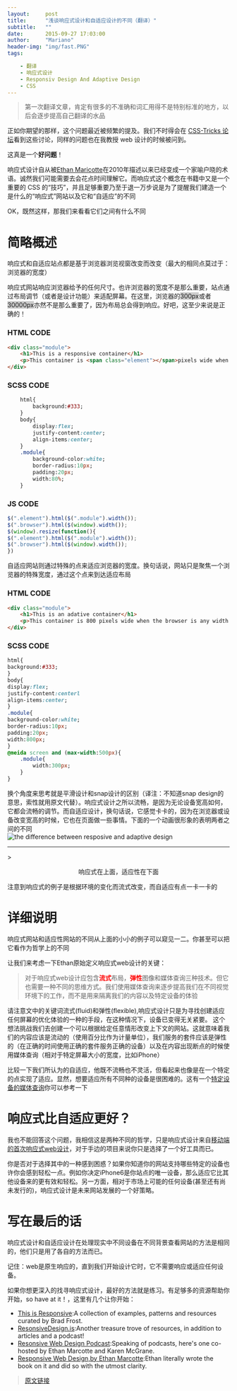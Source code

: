 ```yaml
---
layout:     post
title:      "浅谈响应式设计和自适应设计的不同（翻译）"
subtitle:   ""
date:       2015-09-27 17:03:00
author:     "Mariano"
header-img: "img/fast.PNG"
tags: 

    - 翻译 
    - 响应式设计
    - Responsiv Design And Adaptive Design
    - CSS
---    
```

  
> 第一次翻译文章，肯定有很多的不准确和词汇用得不是特别标准的地方，以后会逐步提高自己翻译的水品  
  
    
正如你期望的那样，这个问题最近被频繁的提及。我们不时得会在 [CSS-Tricks 论坛](https://css-tricks/forums/)看到这些讨论，同样的问题也在我教授 web 设计的时候被问到。


这真是一个<strong>好问题</strong>！  
  
响应式设计自从被[Ethan Maricotte](http://alistapart.com/article/responsive-web-design)在2010年描述以来已经变成一个家喻户晓的术语。诚然我们可能需要去会花点时间理解它。而响应式这个概念在书籍中又是一个重要的 CSS 的“技巧”，并且足够重要乃至于退一万步说是为了提醒我们建造一个是什么的“响应式”网站以及它和“自适应”的不同  
  
OK，既然这样，那我们来看看它们之间有什么不同  
  
# 简略概述 
  
响应式和自适应站点都是基于浏览器浏览视窗改变而改变（最大的相同点莫过于：浏览器的宽度）  
  
响应式网站响应浏览器给予的任何尺寸。也许浏览器的宽度不是那么重要，站点通过布局调节（或者是设计功能）来适配屏幕。在这里，浏览器的<span style="background-color:#ccc">300px</span>或者<span style="background-color:#ccc">30000px</span>亦然不是那么重要了，因为布局总会得到响应。好吧，这至少来说是正确的！ 
  
### HTML CODE  
     
```html 
<div class="module">
	<h1>This is a responsive container</h1>
	<p>This container is <span class="element"></span>pixels wide when the browser is <span class="browser"></span>pixels wide.Resize the browser to see it changge</p>
</div>
```
  
### SCSS CODE   
  
  
```sass
	html{
		background:#333;
	}
	body{
		display:flex;
		justify-content:center;
		align-items:center;
	}
	.module{
		background-color:white;
		border-radius:10px;
		padding:20px;
		width:80%;
	}
```  
  
### JS CODE  
  
```js  
$(".element").html($(".module").width());
$(".browser").html($(window).width());
$(window).resize(function(){
$(".element").html($(".module").width());
$(".browser").html($(window).width());
})
```
    
自适应网站则通过特殊的点来适应浏览器的宽度。换句话说，网站只是聚焦一个浏览器的特殊宽度，通过这个点来到达适应布局  
  
### HTML CODE  
  
```html  
<div class="module">
	<h1>This is an adative container</h1>
	<p>This container is 800 pixels wide when the browser is any width over 500 pixels.Any below that,and the continer shrinks to 300 pxels</p>
</div>  
```  
 
### SCSS CODE  

```sass  
html{
background:#333;
}
body{
display:flex;
justify-content:centerl
align-items:center;
}
.module{
background-color:white;
border-radius:10px;
padding:20px;
width:800px;
}
@meida screen and (max-width:500px){
	.module{
		width:300px;
	}
}
```   
  
   
换个角度来思考就是平滑设计和snap设计的区别（译注：不知道snap design的意思，索性就用原文代替）。响应式设计之所以流畅，是因为无论设备宽高如何，它都会流畅的调节。而自适应设计，换句话说，它感觉卡卡的，因为在浏览器或设备改变宽高的时候，它也在页面做一些事情。下面的一个动画很形象的表明两者之间的不同  
  ![the difference between resposive and adaptive design]({{site.baseurl}}/img/rwd-vs-adapt-example.gif)   
  <hr>
  > <p style="text-align:center">响应式在上面，适应性在下面</p>  
      
注意到响应式的例子是根据环境的变化而流式改变，而自适应有点一卡一卡的  
  
# 详细说明
  
响应式网站和适应性网站的不同从上面的小小的例子可以窥见一二。你甚至可以把它看作为哲学上的不同  
  
让我们来考虑一下Ethan原始定义响应式web设计的关键：  
  
>对于响应式web设计应包含<b style="color:red">流式</b>布局，<b style="color:red">弹性</b>图像和媒体查询三种技术。但它也需要一种不同的思维方式。我们使用媒体查询来逐步提高我们在不同视觉环境下的工作，而不是用来隔离我们的内容以及特定设备的体验  
  
请注意文中的关键词流式(fluid)和弹性(flexible),响应式设计只是为寻找创建适应任何屏幕的优化体验的一种的手段，在这种情况下，设备已变得无关紧要。 这个想法挑战我们去创建一个可以根据给定任意情形改变上下文的网站。这就意味着我们的内容应该是流动的（使用百分比作为计量单位），我们服务的套件应该是弹性的（在正确的时间使用正确的套件服务正确的设备）以及在内容出现断点的时候使用媒体查询（相对于特定屏幕大小的宽度，比如iPhone）  
  
 比较一下我们所认为的自适应，他既不流畅也不灵活，但看起来也像是在一个特定的点实现了适应。显然，想要适应所有不同种的设备是很困难的。这有一个[特定设备的媒体查询](https://css-tricks.com/snippets/css/media-queries-for-standard-devices/)你可以参考一下  
   
     
# 响应式比自适应更好？    
  
我也不能回答这个问题，我相信这是两种不同的哲学，只是响应式设计来自[移动端的首次响应式web设计](https://responsivedesign.is/strategy/page-layout/mobile-first)，对于手边的项目来说你只是选择了一个好工具而已。  
  
你是否对于选择其中的一种感到困惑？如果你知道你的网站支持哪些特定的设备也许你会感到轻松一点。例如你决定iPhone6是你站点的唯一设备，那么适应它比其他设备来的更有效和轻松。另一方面，相对于市场上可能的任何设备(甚至还有尚未发行的)，响应式设计是未来网站发展的一个好策略。   
 
  
# 写在最后的话 
 响应式设计和自适应设计在处理现实中不同设备在不同背景查看网站的方法是相同的，他们只是用了各自的方法而已。  
   
记住：web是原生响应的，直到我们开始设计它时，它不需要响应或适应任何设备。  
  
如果你想更深入的找寻响应式设计，最好的方法就是练习。有足够多的资源帮助你开始，so have at it！，这里有几个让你开始：  
  
* [This is Responsive](http://bradfrost.github.io/this-is-responsive/):A collection of examples, patterns and resources curated by Brad Frost.
* [ResonsiveDesign.is](https://responsivedesign.is/):Another treasure trove of resources, in addition to articles and a podcast!
* [Resonsive Web Design Podcast](http://responsivewebdesign.com/podcast/):Speaking of podcasts, here's one co-hosted by Ethan Marcotte and Karen McGrane.
* [Responsive Web Design,by Ethan Marcotte](http://abookapart.com/products/responsive-web-design):Ethan literally wrote the book on it and did so with the utmost clarity.
  
    
>[原文链接](https://css-tricks.com/the-difference-between-responsive-and-adaptive-design/)
  
 